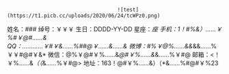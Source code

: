                                         ![test](https://t1.picb.cc/uploads/2020/06/24/tcWPz0.png)
                                        
姓名：###           绰号：￥￥￥           生日：DDDD-YY-DD				星座：***座         手机：1！#%&*）……￥%#￥@#……&       
QQ：…………￥#￥&*……%##@￥……&……& 			微博：#%￥@%……&&*&&……%￥￥#@#￥&*				微信：@%￥@#￥%……&*@#￥%……&*&……%￥#@
邮箱：<！￥%……&*（（*&……%￥#@>        地址：163！@#￥%……&）（*&……%#@#￥%23
